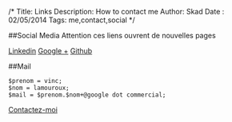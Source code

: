 /*
Title: Links
Description: How to contact me
Author: Skad
Date : 02/05/2014
Tags: me,contact,social
*/

##Social Media
Attention ces liens ouvrent de nouvelles pages

<a class="btn btn-linkedin" target="_blank" href="http://fr.linkedin.com/pub/vincent-lamouroux/54/6b3/778/" title="Vincent Lamouroux Linkedin">Linkedin</a>
<a class="btn btn-google" target="_blank" href="https://plus.google.com/u/0/104385226371617353628/" title="Vincent Lamouroux Google+">Google +</a>
<a class="btn btn-github" target="_blank" href="http://www.github.com/skad" title="Vincent Lamouroux Github">Github</a>

##Mail

    $prenom = vinc;
    $nom = lamouroux;
    $mail = $prenom.$nom+@google dot commercial;

<a class="btn btn-mail" href="&#109;&#97;&#105;&#108;&#116;&#111;&#58;&#118;&#105;&#110;&#99;&#46;&#108;&#97;&#109;&#111;&#117;&#114;&#111;&#117;&#120;&#64;&#103;&#109;&#97;&#105;&#108;&#46;&#99;&#111;&#109;" title="Vincent Lamouroux Message">Contactez-moi</a>

